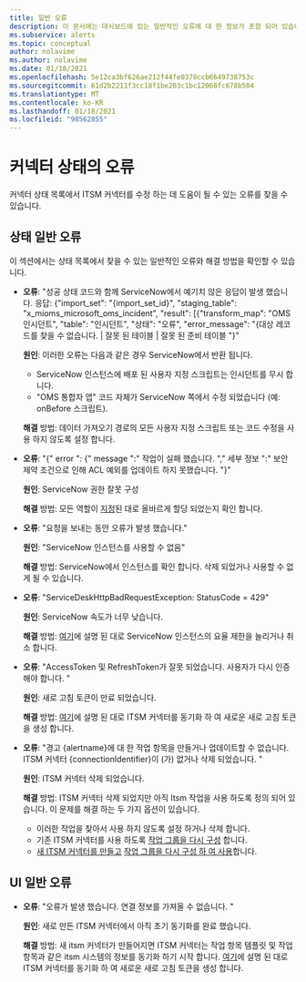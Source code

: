```yaml
---
title: 일반 오류
description: 이 문서에는 대시보드에 있는 일반적인 오류에 대 한 정보가 포함 되어 있습니다.
ms.subservice: alerts
ms.topic: conceptual
author: nolavime
ms.author: nolavime
ms.date: 01/18/2021
ms.openlocfilehash: 5e12ca3bf626ae212f44fe0378ccb6649738753c
ms.sourcegitcommit: 61d2b2211f3cc18f1be203c1bc12068fc678b584
ms.translationtype: MT
ms.contentlocale: ko-KR
ms.lasthandoff: 01/18/2021
ms.locfileid: "98562855"
---
```

# <a name="errors-in-the-connector-status"></a>커넥터 상태의 오류

커넥터 상태 목록에서 ITSM 커넥터를 수정 하는 데 도움이 될 수 있는 오류를 찾을 수 있습니다.

## <a name="status-common-errors"></a>상태 일반 오류

이 섹션에서는 상태 목록에서 찾을 수 있는 일반적인 오류와 해결 방법을 확인할 수 있습니다.

*  **오류**: "성공 상태 코드와 함께 ServiceNow에서 예기치 않은 응답이 발생 했습니다. 응답: {"import_set": "{import_set_id}", "staging_table": "x_mioms_microsoft_oms_incident", "result": [{"transform_map": "OMS 인시던트", "table": "인시던트", "상태": "오류", "error_message": "{대상 레코드를 찾을 수 없습니다. | 잘못 된 테이블 | 잘못 된 준비 테이블 "}"

    **원인**: 이러한 오류는 다음과 같은 경우 ServiceNow에서 반환 됩니다.
    * ServiceNow 인스턴스에 배포 된 사용자 지정 스크립트는 인시던트를 무시 합니다.
    * "OMS 통합자 앱" 코드 자체가 ServiceNow 쪽에서 수정 되었습니다 (예: onBefore 스크립트).

    **해결** 방법: 데이터 가져오기 경로의 모든 사용자 지정 스크립트 또는 코드 수정을 사용 하지 않도록 설정 합니다.

* **오류**: "{" error ": {" message ":" 작업이 실패 했습니다. "," 세부 정보 ":" 보안 제약 조건으로 인해 ACL 예외를 업데이트 하지 못했습니다. "}"

    **원인**: ServiceNow 권한 잘못 구성

    **해결** 방법: 모든 역할이 [지정](itsmc-connections-servicenow.md#install-the-user-app-and-create-the-user-role)된 대로 올바르게 할당 되었는지 확인 합니다.

* **오류**: "요청을 보내는 동안 오류가 발생 했습니다."

    **원인**: "ServiceNow 인스턴스를 사용할 수 없음"

    **해결** 방법: ServiceNow에서 인스턴스를 확인 합니다. 삭제 되었거나 사용할 수 없게 될 수 있습니다.

* **오류**: "ServiceDeskHttpBadRequestException: StatusCode = 429"

    **원인**: ServiceNow 속도가 너무 낮습니다.

    **해결** 방법: [여기](https://docs.servicenow.com/bundle/london-application-development/page/integrate/inbound-rest/task/investigate-rate-limit-violations.html)에 설명 된 대로 ServiceNow 인스턴스의 요율 제한을 늘리거나 취소 합니다.

* **오류**: "AccessToken 및 RefreshToken가 잘못 되었습니다. 사용자가 다시 인증 해야 합니다. "

    **원인**: 새로 고침 토큰이 만료 되었습니다.

    **해결** 방법: [여기](./itsmc-resync-servicenow.md)에 설명 된 대로 ITSM 커넥터를 동기화 하 여 새로운 새로 고침 토큰을 생성 합니다.

* **오류**: "경고 {alertname}에 대 한 작업 항목을 만들거나 업데이트할 수 없습니다. ITSM 커넥터 {connectionIdentifier}이 (가) 없거나 삭제 되었습니다. "

    **원인**: ITSM 커넥터 삭제 되었습니다.

    **해결** 방법: ITSM 커넥터 삭제 되었지만 아직 Itsm 작업을 사용 하도록 정의 되어 있습니다. 이 문제를 해결 하는 두 가지 옵션이 있습니다.
  * 이러한 작업을 찾아서 사용 하지 않도록 설정 하거나 삭제 합니다.
  * 기존 ITSM 커넥터를 사용 하도록 [작업 그룹을 다시 구성](./itsmc-definition.md#create-itsm-work-items-from-azure-alerts) 합니다.
  * [새 ITSM 커넥터를 만들고](./itsmc-definition.md#create-an-itsm-connection) [작업 그룹을 다시 구성 하 여 사용](itsmc-definition.md#create-itsm-work-items-from-azure-alerts)합니다.

## <a name="ui-common-errors"></a>UI 일반 오류

* **오류**: "오류가 발생 했습니다. 연결 정보를 가져올 수 없습니다. "

    **원인**: 새로 만든 ITSM 커넥터에서 아직 초기 동기화를 완료 했습니다.

    **해결** 방법: 새 itsm 커넥터가 만들어지면 ITSM 커넥터는 작업 항목 템플릿 및 작업 항목과 같은 itsm 시스템의 정보를 동기화 하기 시작 합니다. [여기](./itsmc-resync-servicenow.md)에 설명 된 대로 ITSM 커넥터를 동기화 하 여 새로운 새로 고침 토큰을 생성 합니다.
